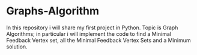 # Graphs-Algorithm
In this repository i will share my first project in Python. 
Topic is Graph Algorithms; in particular i will implement the code
to find a Minimal Feedback Vertex set, all the Minimal Feedback Vertex Sets
and a Minimum solution.
